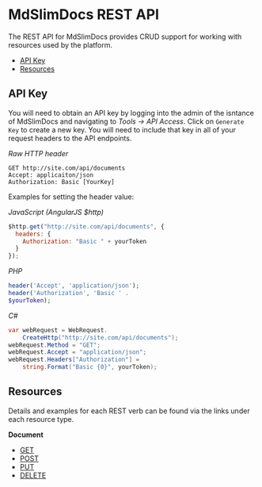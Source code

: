 # MdSlimDocs REST API

The REST API for MdSlimDocs provides CRUD support for working with resources used by the platform.

- [API Key](#api-key)
- [Resources](#resources)

## API Key

You will need to obtain an API key by logging into the admin of the isntance of MdSlimDocs and navigating to _Tools -> API Access_. Click on `Generate Key` to create a new key. You will need to include that key in all of your request headers to the API endpoints.

_Raw HTTP header_

```
GET http://site.com/api/documents
Accept: applicaiton/json
Authorization: Basic [YourKey]
```

Examples for setting the header value:

_JavaScript (AngularJS \$http)_

```javascript
$http.get("http://site.com/api/documents", {
  headers: {
    Authorization: "Basic " + yourToken
  }
});
```

_PHP_

```php
header('Accept', 'application/json');
header('Authorization', 'Basic ' .
$yourToken);
```

_C#_

```csharp
var webRequest = WebRequest.
    CreateHttp("http://site.com/api/documents");
webRequest.Method = "GET";
webRequest.Accept = "application/json";
webRequest.Headers["Authorization"] =
    string.Format("Basic {0}", yourToken);
```

## Resources

Details and examples for each REST verb can be found via the links under each resource type.

**Document**

- [GET](/rest-api-example/docs/resources/document/get.md)
- [POST](/rest-api-example/docs/resources/document/post.md)
- [PUT](/rest-api-example/docs/resources/document/put.md)
- [DELETE](/rest-api-example/docs/resources/document/delete.md)
